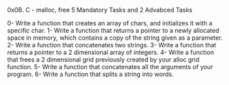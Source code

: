 0x0B. C - malloc, free
5 Mandatory Tasks and 2 Advabced Tasks

0- Write a function that creates an array of chars, and initializes it with a specific char.
1- Write a function that returns a pointer to a newly allocated space in memory, which contains a copy of the string given as a parameter.
2- Write a function that concatenates two strings.
3- Write a function that returns a pointer to a 2 dimensional array of integers.
4- Write a function that frees a 2 dimensional grid previously created by your alloc grid function.
5- Write a function that concatenates all the arguments of your program.
6- Write a function that splits a string into words.
